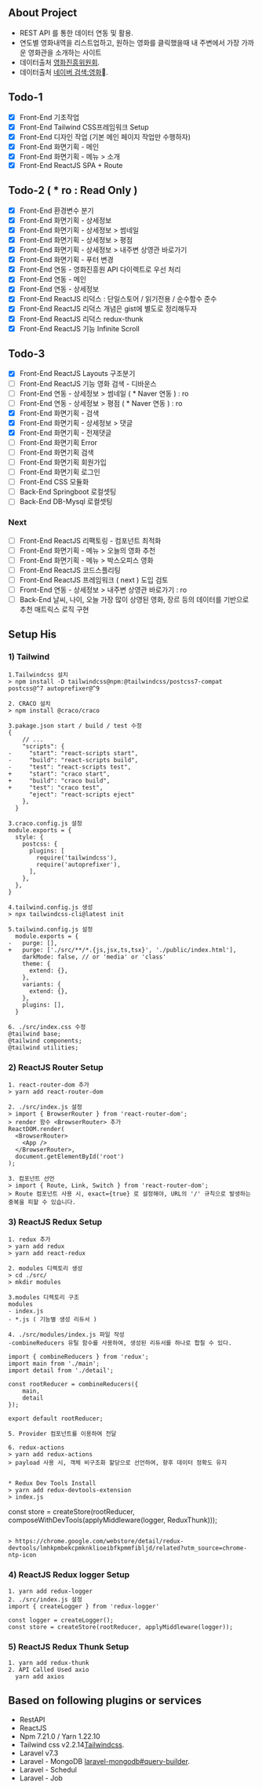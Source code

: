 ## About Project
- REST API 를 통한 데이터 연동 및 활용.
- 연도별 영화내역을 리스트업하고, 원하는 영화를 클릭했을때 내 주변에서 가장 가까운 영화관을 소개하는 사이트
- 데이터출처 [영화진흥위원회](http://www.kobis.or.kr/kobisopenapi/homepg/apiservice/searchServiceInfo.do?serviceId=searchMovieInfo).
- 데이터출처 [네이버 검색:영화](https://developers.naver.com/docs/serviceapi/search/movie/movie.md#%EC%98%81%ED%99%94).

## Todo-1
- [X] Front-End 기초작업
- [X] Front-End Tailwind CSS프레임워크 Setup
- [X] Front-End 디자인 작업 (기본 메인 페이지 작업만 수행하자)
- [X] Front-End 화면기획 - 메인
- [X] Front-End 화면기획 - 메뉴 > 소개
- [X] Front-End ReactJS SPA + Route

## Todo-2 ( * ro : Read Only )
- [X] Front-End 환경변수 분기
- [X] Front-End 화면기획 - 상세정보
- [X] Front-End 화면기획 - 상세정보 > 썸네일
- [X] Front-End 화면기획 - 상세정보 > 평점
- [X] Front-End 화면기획 - 상세정보 > 내주변 상영관 바로가기
- [X] Front-End 화면기획 - 푸터 변경
- [X] Front-End 연동 - 영화진흥원 API 다이렉트로 우선 처리
- [X] Front-End 연동 - 메인
- [X] Front-End 연동 - 상세정보
- [X] Front-End ReactJS 리덕스 : 단일스토어 / 읽기전용 / 순수함수 준수
- [X] Front-End ReactJS 리덕스 개념은 gist에 별도로 정리해두자
- [X] Front-End ReactJS 리덕스 redux-thunk
- [X] Front-End ReactJS 기능 Infinite Scroll

## Todo-3
- [X] Front-End ReactJS Layouts 구조분기
- [ ] Front-End ReactJS 기능 영화 검색 - 디바운스
- [ ] Front-End 연동 - 상세정보 > 썸네일 ( * Naver 연동 )  : ro
- [ ] Front-End 연동 - 상세정보 > 평점 ( * Naver 연동 ) : ro
- [X] Front-End 화면기획 - 검색
- [X] Front-End 화면기획 - 상세정보 > 댓글
- [X] Front-End 화면기획 - 전제댓글
- [ ] Front-End 화면기획 Error
- [ ] Front-End 화면기획 검색
- [ ] Front-End 화면기획 회원가입
- [ ] Front-End 화면기획 로그인
- [ ] Front-End CSS 모듈화
- [ ] Back-End Springboot 로컬셋팅
- [ ] Back-End DB-Mysql 로컬셋팅

### Next
- [ ] Front-End ReactJS 리팩토링 - 컴포넌트 최적화
- [ ] Front-End 화면기획 - 메뉴 > 오늘의 영화 추천
- [ ] Front-End 화면기획 - 메뉴 > 박스오피스 영화
- [ ] Front-End ReactJS 코드스플리팅
- [ ] Front-End ReactJS 프레임워크 ( next ) 도입 검토
- [ ] Front-End 연동 - 상세정보 > 내주변 상영관 바로가기 : ro
- [ ] Back-End 날씨, 나이, 오늘 가장 많이 상영된 영화, 장르 등의 데이터를 기반으로 추천 매트릭스 로직 구현

## Setup His
### 1) Tailwind 
```
1.Tailwindcss 설치
> npm install -D tailwindcss@npm:@tailwindcss/postcss7-compat postcss@^7 autoprefixer@^9

2. CRACO 설치
> npm install @craco/craco

3.pakage.json start / build / test 수정
{
    // ...
    "scripts": {
-     "start": "react-scripts start",
-     "build": "react-scripts build",
-     "test": "react-scripts test",
+     "start": "craco start",
+     "build": "craco build",
+     "test": "craco test",
      "eject": "react-scripts eject"
    },
  }

3.craco.config.js 설정
module.exports = {
  style: {
    postcss: {
      plugins: [
        require('tailwindcss'),
        require('autoprefixer'),
      ],
    },
  },
}

4.tailwind.config.js 생성
> npx tailwindcss-cli@latest init

5.tailwind.config.js 설정
  module.exports = {
-   purge: [],
+   purge: ['./src/**/*.{js,jsx,ts,tsx}', './public/index.html'],
    darkMode: false, // or 'media' or 'class'
    theme: {
      extend: {},
    },
    variants: {
      extend: {},
    },
    plugins: [],
  }

6. ./src/index.css 수정
@tailwind base;
@tailwind components;
@tailwind utilities;
```

### 2) ReactJS Router Setup
```
1. react-router-dom 추가
> yarn add react-router-dom

2. ./src/index.js 설정
> import { BrowserRouter } from 'react-router-dom';
> render 함수 <BrowserRouter> 추가
ReactDOM.render(
  <BrowserRouter>
    <App />
  </BrowserRouter>,
  document.getElementById('root')
);

3. 컴포넌트 선언
> import { Route, Link, Switch } from 'react-router-dom';
> Route 컴포넌트 사용 시, exact={true} 로 설정해야, URL의 '/' 규칙으로 발생하는 중복을 피할 수 있습니다. 
```
### 3) ReactJS Redux Setup
```
1. redux 추가
> yarn add redux
> yarn add react-redux

2. modules 디렉토리 생성
> cd ./src/
> mkdir modules

3.modules 디렉토리 구조
modules
- index.js
- *.js ( 기능별 생성 리듀서 )

4. ./src/modules/index.js 파일 작성 
-combineReducers 유틸 함수를 사용하여, 생성된 리듀서를 하나로 합칠 수 있다.

import { combineReducers } from 'redux';
import main from './main';
import detail from './detail';

const rootReducer = combineReducers({
    main,
    detail
});

export default rootReducer;

5. Provider 컴포넌트를 이용하여 전달

6. redux-actions  
> yarn add redux-actions
> payload 사용 시, 객체 비구조화 할당으로 선언하여, 향후 데이터 정확도 유지


* Redux Dev Tools Install
> yarn add redux-devtools-extension
> index.js
```
const store = createStore(rootReducer, composeWithDevTools(applyMiddleware(logger, ReduxThunk)));
```

> https://chrome.google.com/webstore/detail/redux-devtools/lmhkpmbekcpmknklioeibfkpmmfibljd/related?utm_source=chrome-ntp-icon

```
### 4) ReactJS Redux logger Setup
```
1. yarn add redux-logger
2. ./src/index.js 설정
import { createLogger } from 'redux-logger'

const logger = createLogger();
const store = createStore(rootReducer, applyMiddleware(logger));
```

### 5) ReactJS Redux Thunk Setup
```
1. yarn add redux-thunk
2. API Called Used axio
  yarn add axios

```

## Based on following plugins or services
- RestAPI
- ReactJS
- Npm 7.21.0 / Yarn 1.22.10
- Tailwind css v2.2.14[Tailwindcss](https://tailwindcss.com/).
- Laravel v7.3
- Laravel - MongoDB [laravel-mongodb#query-builder](https://github.com/jenssegers/laravel-mongodb#query-builder).
- Laravel - Schedul
- Laravel - Job 